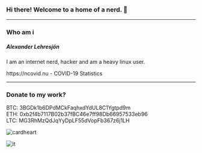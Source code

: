 ### Hi there!  Welcome to a home of a nerd. 👋
<hr>
<h3>Who am i</h3>
<h5>Alexander Lehresjön</h5>
<p>I am an internet nerd, hacker and am a heavy linux user.</p>
https://ncovid.nu - COVID-19 Statistics
<hr>

<h3>Donate to my work?</h3>

BTC: 3BGDk1b6DPdMCkFaqhxdYdUL8C1Ygtpd9m<br>
ETH: 0xb2f4b7117B02b37fBC46e7ff98Db66957533eb96<br>
LTC: MG3RhMzQdJqYyDpLF55dVopFb367z6j1LH

![cardheart](https://user-images.githubusercontent.com/84492503/132641082-81655dd6-906d-4822-9e7d-c6e1705d0593.png)

![it](https://user-images.githubusercontent.com/84492503/132641392-11174aa0-1fa1-4437-afc7-63409f903741.png)

